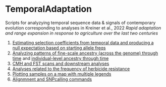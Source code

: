 # TemporalAdaptation

Scripts for analyzying temporal sequence data & signals of contemporary evolution corresponding to analyses in Kreiner et al., 2022 _Rapid adaptation and range expansion in response to agriculture over the last two centuries_

1) [Estimating selection coefficients from temporal data and producing a null expectation based on starting allele freqs](https://github.com/jkreinz/TemporalAdaptation/tree/main/EstimatingSelectionAnalyses_andFigure3)
2) [Analyzing patterns of fine-scale ancestry (across the genome) through time](https://github.com/jkreinz/TemporalAdaptation/tree/main/FinescaleAncestry_PlottingandLAMP) and [individual-level ancestry through time](https://github.com/jkreinz/TemporalAdaptation/blob/main/Indlevel_PopStructureThroughTime_AnalysesandFigure4.R)
3) [CMH and FST scans and downstream analyses](https://github.com/jkreinz/TemporalAdaptation/tree/main/CMHandFST_PlottingandAnalysis)
4) [Analyses related to the frequency of herbicide resistance](https://github.com/jkreinz/TemporalAdaptation/blob/main/ResistanceFreqs_Fst_andPlottingFig1D.R)
5) [Plotting samples on a map with multiple legends](MapPlotting_Figure1.R)
6) [Alignmnent and SNPcalling commands](https://github.com/jkreinz/TemporalAdaptation/tree/main/Alignment_SNPcalling)

